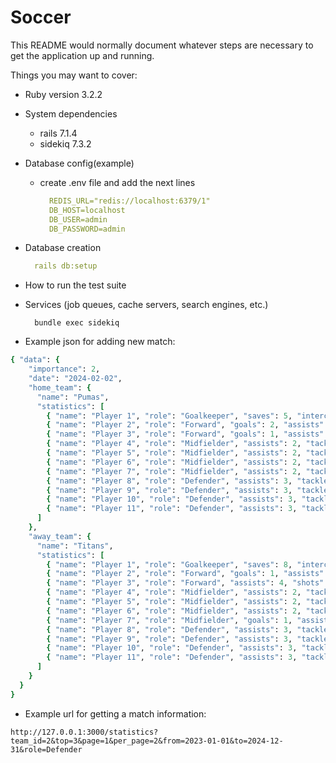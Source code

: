 # Soccer

This README would normally document whatever steps are necessary to get the
application up and running.

Things you may want to cover:

* Ruby version 3.2.2

* System dependencies
    - rails 7.1.4
    - sidekiq 7.3.2

* Database config(example)
  
  - create .env file and add the next lines
    ```yaml
      REDIS_URL="redis://localhost:6379/1"
      DB_HOST=localhost
      DB_USER=admin
      DB_PASSWORD=admin
    ```

* Database creation
  ```yaml
    rails db:setup
  ```

* How to run the test suite

* Services (job queues, cache servers, search engines, etc.)
  ```shell
    bundle exec sidekiq
  ```

* Example json for adding new match:

```ruby
{ "data": {
    "importance": 2,
    "date": "2024-02-02",
    "home_team": {
      "name": "Pumas",
      "statistics": [
        { "name": "Player 1", "role": "Goalkeeper", "saves": 5, "interceptions": 2, "distribution": 2 },
        { "name": "Player 2", "role": "Forward", "goals": 2, "assists": 2, "shots": 2 },
        { "name": "Player 3", "role": "Forward", "goals": 1, "assists": 4, "shots": 3 },
        { "name": "Player 4", "role": "Midfielder", "assists": 2, "tackles": 8 },
        { "name": "Player 5", "role": "Midfielder", "assists": 2, "tackles": 8 },
        { "name": "Player 6", "role": "Midfielder", "assists": 2, "tackles": 8 },
        { "name": "Player 7", "role": "Midfielder", "assists": 2, "tackles": 8 },
        { "name": "Player 8", "role": "Defender", "assists": 3, "tackles": 6, "blocks": 7 },
        { "name": "Player 9", "role": "Defender", "assists": 3, "tackles": 6, "blocks": 7 },
        { "name": "Player 10", "role": "Defender", "assists": 3, "tackles": 6, "blocks": 7 },
        { "name": "Player 11", "role": "Defender", "assists": 3, "tackles": 6, "blocks": 7 }
      ]
    },
    "away_team": {
      "name": "Titans",
      "statistics": [
        { "name": "Player 1", "role": "Goalkeeper", "saves": 8, "interceptions": 2, "distribution": 2 },
        { "name": "Player 2", "role": "Forward", "goals": 1, "assists": 2, "shots": 2 },
        { "name": "Player 3", "role": "Forward", "assists": 4, "shots": 3 },
        { "name": "Player 4", "role": "Midfielder", "assists": 2, "tackles": 8 },
        { "name": "Player 5", "role": "Midfielder", "assists": 2, "tackles": 8 },
        { "name": "Player 6", "role": "Midfielder", "assists": 2, "tackles": 8 },
        { "name": "Player 7", "role": "Midfielder", "goals": 1, "assists": 2, "tackles": 8 },
        { "name": "Player 8", "role": "Defender", "assists": 3, "tackles": 6, "blocks": 7 },
        { "name": "Player 9", "role": "Defender", "assists": 3, "tackles": 6, "blocks": 7 },
        { "name": "Player 10", "role": "Defender", "assists": 3, "tackles": 6, "blocks": 7 },
        { "name": "Player 11", "role": "Defender", "assists": 3, "tackles": 6, "blocks": 7 }
      ]
    }
  }
}
```

* Example url for getting a match information:

```http://127.0.0.1:3000/statistics?team_id=2&top=3&page=1&per_page=2&from=2023-01-01&to=2024-12-31&role=Defender```
